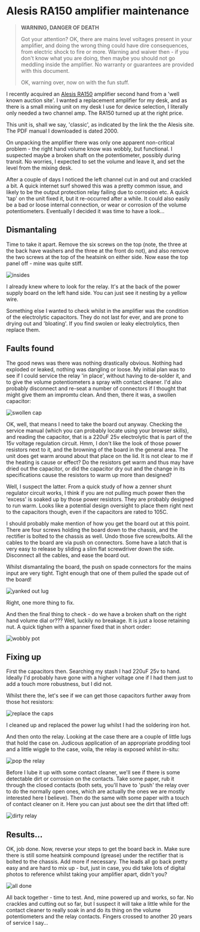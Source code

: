 # Alesis RA150 amplifier maintenance

> **WARNING, DANGER OF DEATH**
>
> Got your attention? OK, there are mains level voltages present in your amplifier, and
> doing the wrong thing could have dire consequences, from electric shock to fire or more.
> Warning and waiver then - if you don't know what you are doing, then maybe you should not
> go meddling inside the amplifier. No warranty or guarantees are provided with this document.
>
> OK, warning over, now on with the fun stuff.

I recently acquired an [Alesis RA150](https://www.alesis.com/products/legacy/ra150) amplifier
second hand from a 'well known auction site'. I wanted a replacement amplifier for my desk, and
as there is a small mixing unit on my desk I use for device selection, I literally only needed
a two channel amp. The RA150 turned up at the right price.

This unit is, shall we say, 'classic', as indicated by the link the the Alesis site. The PDF
manual I downloaded is dated 2000.

On unpacking the amplifier there was only one apparent non-critical problem - the right hand
volume know was wobbly, but functional. I suspected maybe a broken shaft on the potentiometer,
possibly during transit. No worries, I expected to set the volume and leave it, and set the
level from the mixing desk.

After a couple of days I noticed the left channel cut in and out and crackled a bit. A quick
internet surf showed this was a pretty common issue, and likely to be the output protection
relay failing due to corrosion etc. A quick 'tap' on the unit fixed it, but it re-occurred after
a while. It could also easily be a bad or loose internal connection, or wear or corrosion of the
volume potentiometers. Eventually I decided it was time to have a look...

## Dismantaling

Time to take it apart. Remove the six screws on the top (note, the three at the back have
washers and the three at the front do not), and also remove the two screws at the top of the
heatsink on either side. Now ease the top panel off - mine was quite stiff.

![insides](./pictures/inside.JPG)

I already knew where to look for the relay. It's at the back of the power supply board on the
left hand side. You can just see it nesting by a yellow wire.

Something else I wanted to check whilst in the amplifier was the condition of the electrolytic
capacitors. They do not last for ever, and are prone to drying out and 'bloating'. If you find
swolen or leaky electrolytics, then replace them.

## Faults found

The good news was there was nothing drastically obvious. Nothing had exploded or leaked, nothing
was dangling or loose. My initial plan was to see if I could service the relay 'in place', without
having to de-solder it, and to give the volume potentiometers a spray with contact cleaner. I'd also
probably disconnect and re-seat a number of connectors if I thought that might give them an impromtu
clean. And then, there it was, a swollen capacitor:

![swollen cap](./pictures/swollen.JPG)

OK, well, that means I need to take the board out anyway. Checking the service manual (which you can
probably locate using your browser skills), and reading the capacitor, that is a 220uF 25v
electrolytic that is part of the 15v voltage regulation circuit. Hmm, I don't like the look of those
power resistors next to it, and the browning of the board in the general area. The unit does get
warm around about that place on the lid. It is not clear to me if the heating is cause or
effect? Do the resistors get warm and thus may have dried out the capacitor, or did the capacitor
dry out and the change in its specifications cause the resistors to warm up more than designed?

Well, I suspect the latter. From a quick study of how a zenner shunt regulator circuit works, I think
if you are not pulling much power then the 'excess' is soaked up by those power resistors. They are
probably designed to run warm. Looks like a potential design oversight to place them right next to
the capacitors though, even if the capacitors are rated to 105C.

I should probably make mention of how you get the board out at this point. There are four screws
holding the board down to the chassis, and the rectifier is bolted to the chassis as well. Undo those
five screw/bolts. All the cables to the board are via push on connectors. Some have a latch that is
very easy to release by sliding a slim flat screwdriver down the side. Disconnect all the cables,
and ease the board out.

Whilst dismantaling the board, the push on spade connectors for the mains input are very tight.
Tight enough that one of them pulled the spade out of the board!

![yanked out lug](./pictures/pullout.JPG)

Right, one more thing to fix.

And then the final thing to check - do we have a broken shaft on the right hand volume dial or???
Well, luckily no breakage. It is just a loose retaining nut. A quick tighen with a spanner fixed
that in short order:

![wobbly pot](./pictures/loose.JPG)

## Fixing up

First the capacitors then. Searching my stash I had 220uF 25v to hand. Ideally I'd probably have
gone with a higher voltage one if I had them just to add a touch more robustness, but I did not.

Whilst there the, let's see if we can get those capacitors further away from those hot resistors:

![replace the caps](./pictures/replace_caps.JPG)

I cleaned up and replaced the power lug whilst I had the soldering iron hot.

And then onto the relay. Looking at the case there are a couple of little lugs that hold the
case on. Judicous application of an appropriate prodding tool and a little wiggle to the case,
voila, the relay is exposed whilst in-situ:

![pop the relay](./pictures/open_relay.JPG)

Before I lube it up with some contact cleaner, we'll see if there is some detectable dirt or
corrosion on the contacts. Take some paper, rub it through the closed contacts (both sets, you'll
have to 'push' the relay over to do the normally open ones, which are actually the ones we are
mostly interested here I believe). Then do the same with some paper with a touch of contact cleaner
on it. Here you can just about see the dirt that lifted off:

![dirty relay](./pictures/dirty_relay.JPG)

## Results...

OK, job done. Now, reverse your steps to get the board back in. Make sure there is still some
heatsink compound (grease) under the rectifier that is bolted to the chassis. Add more if
necessary. The leads all go back pretty easy and are hard to mix up - but, just in case, you did
take lots of digital photos to reference whilst taking your amplifier apart, didn't you?

![all done](./pictures/back_together.JPG)

All back together - time to test. And, mine powered up and works, so far. No crackles and cutting
out so far, but I suspect it will take a little while for the contact cleaner to really soak in
and do its thing on the volume potentiometers and the relay contacts. Fingers crossed to another
20 years of service I say...

